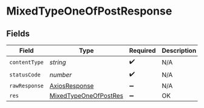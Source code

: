 # MixedTypeOneOfPostResponse


## Fields

| Field                                                                     | Type                                                                      | Required                                                                  | Description                                                               |
| ------------------------------------------------------------------------- | ------------------------------------------------------------------------- | ------------------------------------------------------------------------- | ------------------------------------------------------------------------- |
| `contentType`                                                             | *string*                                                                  | :heavy_check_mark:                                                        | N/A                                                                       |
| `statusCode`                                                              | *number*                                                                  | :heavy_check_mark:                                                        | N/A                                                                       |
| `rawResponse`                                                             | [AxiosResponse](https://axios-http.com/docs/res_schema)                   | :heavy_minus_sign:                                                        | N/A                                                                       |
| `res`                                                                     | [MixedTypeOneOfPostRes](../../models/operations/mixedtypeoneofpostres.md) | :heavy_minus_sign:                                                        | OK                                                                        |